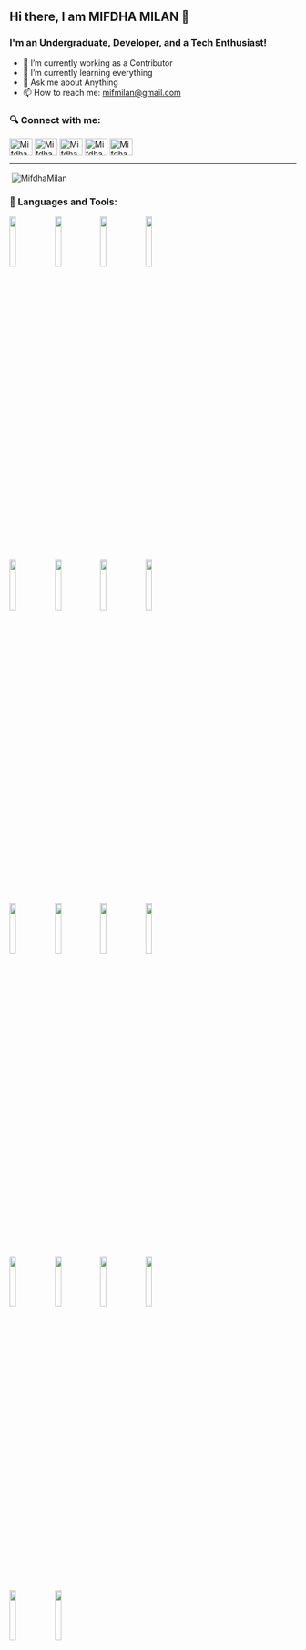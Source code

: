 ## Hi there, I am MIFDHA MILAN 👋
### I'm an Undergraduate, Developer, and a Tech Enthusiast!

- 🔭 I’m currently working as a Contributor
- 🌱 I’m currently learning everything 
- 💬 Ask me about Anything
- 📫 How to reach me: mifmilan@gmail.com

<p align="left">
<h3 align="left">🔍 Connect with me:</h3>
<a href="https://www.linkedin.com/in/mifdha-milan-7403a5185" target="blank"><img align="center" src="https://cdn.jsdelivr.net/npm/simple-icons@3.0.1/icons/linkedin.svg" alt="Mifdha" height="30" width="40" /></a>
<a href="https://www.facebook.com/mifdha.milan" target="blank"><img align="center" src="https://cdn.jsdelivr.net/npm/simple-icons@3.0.1/icons/facebook.svg" alt="Mifdha"  edirisinghe" height="30" width="40" /></a>
<a href="https://mifdhamilan.medium.com/" target="blank"><img align="center" src="https://cdn.jsdelivr.net/npm/simple-icons@3.0.1/icons/medium.svg" alt="Mifdha"  height="30" width="40" /></a>
<a href="https://www.hackerrank.com/mifmilan" target="blank"><img align="center" src="https://cdn.jsdelivr.net/npm/simple-icons@3.0.1/icons/hackerrank.svg" alt="Mifdha" height="30" width="40" /></a>
<a href="https://stackoverflow.com/users/14620270/mifdha-milan" target="blank"><img align="center" src="https://cdn.jsdelivr.net/npm/simple-icons@3.0.1/icons/stackoverflow.svg" alt="Mifdha" height="30" width="40" /></a>
</p>

------------
<p>&nbsp;<img align="center" src="https://github-readme-stats.vercel.app/api?username=MifdhaMilan&show_icons=true" alt="MifdhaMilan" /></p>
<h3 align="left">🧰 Languages and Tools:</h3>
<p>
  <code><img width="15%" src="https://www.vectorlogo.zone/logos/javascript/javascript-ar21.svg"></code>
  <code><img width="15%" src="https://www.vectorlogo.zone/logos/w3_html5/w3_html5-ar21.svg"></code>  
  <code><img width="15%" src="https://www.vectorlogo.zone/logos/netlifyapp_watercss/netlifyapp_watercss-ar21.svg"></code> 
  <code><img width="15%" src="https://www.vectorlogo.zone/logos/getbootstrap/getbootstrap-ar21.svg"></code>  

  <br />
  <br/>
  <code><img width="15%" src="https://www.vectorlogo.zone/logos/angular/angular-ar21.svg"></code>
  <code><img width="15%" src="https://www.vectorlogo.zone/logos/nodejs/nodejs-ar21.svg"></code>
  <code><img width="15%" src="https://www.vectorlogo.zone/logos/java/java-ar21.svg"></code>
  <code><img width="15%" src="https://www.digics.si/wp-content/uploads/2020/09/spring_boot_logo.png"></code>
  <br/>
  <br/>
  <code><img width="15%" src="https://www.vectorlogo.zone/logos/git-scm/git-scm-ar21.svg"></code>
  <code><img width="15%" src="https://www.vectorlogo.zone/logos/github/github-ar21.svg"></code>
  <code><img width="15%" src="https://www.vectorlogo.zone/logos/trello/trello-ar21.svg"></code>
  <code><img width="15%" src="https://www.vectorlogo.zone/logos/netlify/netlify-ar21.svg"></code>
  <br />
   <br />
  <br/>
  <code><img width="15%" src="https://www.vectorlogo.zone/logos/mysql/mysql-ar21.svg"></code>
  <code><img width="15%" src="https://www.craftedforeveryone.com/wp-content/uploads/2019/01/sqlserver_0.jpeg"></code>
  <code><img width="15%" src="https://www.vectorlogo.zone/logos/dotnet/dotnet-ar21.svg"></code>
  <code><img width="15%" src="https://www.vectorlogo.zone/logos/firebase/firebase-ar21.svg"></code>
  <br/>
  <code><img width="15%" src="https://venturebeat.com/wp-content/uploads/2015/06/visual_studio_purple.png?fit=1308%2C650&strip=all"></code>
  <code><img width="15%" src="https://www.vectorlogo.zone/logos/visualstudio_code/visualstudio_code-ar21.svg"></code>
  
</p>
